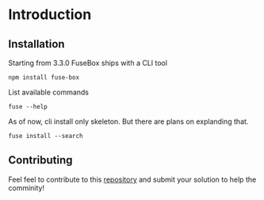 # Introduction

## Installation
Starting from 3.3.0 FuseBox ships with a CLI tool

```
npm install fuse-box
```

List available commands

```
fuse --help
```

As of now, cli install only skeleton. But there are plans on explanding that.

```
fuse install --search
```


## Contributing
Feel feel to contribute to this [repository](https://github.com/fuse-box/bootstrap-collection) and submit your solution to help the comminity!